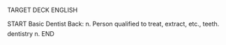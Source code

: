 TARGET DECK
ENGLISH

START
Basic
Dentist
Back: n. Person qualified to treat, extract, etc., teeth.  dentistry n.
END
